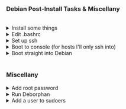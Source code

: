 
### Debian Post-Install Tasks & Miscellany
<br>

<details>
  <summary>Install some things</summary>

```
# Run each line separately
sudo apt update
sudo apt upgrade
sudo apt -y install curl openssh-server ii git figlet tldr neofetch deborphan aptitude htop
sudo apt install build-essential dkms linux-headers-$(uname -r)

# Install Oh My Bash
bash -c "$(curl -fsSL https://raw.githubusercontent.com/ohmybash/oh-my-bash/master/tools/install.sh)"

# Install Github CLI
# (Paste and run the following all at once)

type -p curl >/dev/null || (sudo apt update && sudo apt install curl -y)
curl -fsSL https://cli.github.com/packages/githubcli-archive-keyring.gpg | sudo dd of=/usr/share/keyrings/githubcli-archive-keyring.gpg \
&& sudo chmod go+r /usr/share/keyrings/githubcli-archive-keyring.gpg \
&& echo "deb [arch=$(dpkg --print-architecture) signed-by=/usr/share/keyrings/githubcli-archive-keyring.gpg] https://cli.github.com/packages stable main" | sudo tee /etc/apt/sources.list.d/github-cli.list > /dev/null \
&& sudo apt update \
&& sudo apt install gh -y
```

---

</details>

<details>
  <summary>Edit .bashrc</summary>
<br>

_This assumes I've installed everything above_
<br>

Change the theme to `Zork`

```
# Paste the following at the bottom of .bashrc:

alias update='sudo apt update && sudo apt -o Dpkg::Options::="--force-confdef" dist-upgrade -y && sudo apt autoremove -y && if sudo test -f /var/run/reboot-required; then read -p "A reboot is required to finish installing updates. Press [ENTER] to reboot now, or [CTRL+C] to cancel and reboot later." && sudo reboot; else echo "A reboot is not required. Exiting..."; fi'

echo "$(tput bold)$(tput setaf 3)"
figlet Debian!

neofetch
```

```
# Reload .bashrc
source .bashrc
```

---

</details>

<details>
  <summary>Set up ssh</summary>

```
# Enable and start sshd at boot time:
sudo systemctl enable ssh.service

# Confirm sshd is enabled at boot time:
sudo systemctl is-enabled ssh.service

# Check server status:
sudo service ssh status

# Start sshd:
sudo systemctl start ssh.service

# Restart the server:
sudo systemctl restart ssh.service

# Show ip address:
ip a | grep "inet "﻿
```

---

</details>

<details>
  <summary>Boot to console (for hosts I'll only ssh into)</summary>

```
#Backup the configuration file:
sudo cp -n /etc/default/grub /etc/default/grub.backup

# Edit the configuration file:
sudo nano /etc/default/grub

# Comment out (disable) GRUB_CMDLINE_LINUX_DEFAULT:
GRUB_CMDLINE_LINUX_DEFAULT="quiet splash"`

# Change GRUB_CMDLINE_LINUX "" to:
GRUB_CMDLINE_LINUX="text"

# Uncomment (enable) GRUB_TERMINAL:

GRUB_TERMINAL="console"

# Save the file and apply changes:
sudo update-grub

# And finally:
sudo systemctl set-default multi-user.target
```

---

</details>

<details>
  <summary>Boot straight into Debian</summary>

```
# Open the GRUB config file and set GRUB_TIMEOUT to 0
sudo nano /etc/default/grub

# Update GRUB
sudo update-grub
```

---

</details>
<br>

### Miscellany

<details>
  <summary>Add root password</summary>
<br>

```
# Switch to root and add a password:
sudo -i
passwd

# To switch to the root shell
 su -
```

---

</details>

<details>
  <summary>Run Deborphan</summary>

<br>
Deborphan finds "orphaned" packages on your system. It determines which packages have no other packages depending on their installation and shows you a list of these packages. It is most useful when finding libraries, but it can be used on packages in all sections.
<br><br>

```
# Start out with a dry run:
deborphan --guess-all

# Remove unnecessary data packages:
sudo deborphan --guess-data | xargs sudo aptitude -y purge

# Delete unnecessary libraries:
sudo deborphan | xargs sudo apt-get -y remove --purge
```

---

</details>

<details>
  <summary>Add a user to sudoers</summary>

<br>


```
# Switch to root
su - root

# Add user (change <user> to correct username)
usermod -aG sudo <user>
```

---

